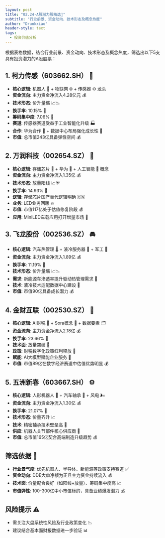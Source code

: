 ```yaml
---
layout: post
title: "02.24-A股潜力股精选🚀"
subtitle: "行业前景、资金动向、技术形态及概念热度"
author: "Drunkxiao"
header-style: text
tags:
  - 投资价值分析
---
```


根据表格数据，结合行业前景、资金动向、技术形态及概念热度，筛选出以下5支具有投资潜力的A股股票：

## 1. 柯力传感（603662.SH） 🤖

*   **核心逻辑**: 机器人 🦾 + 物联网 🌐 + 传感器 ⚙️ 龙头
*   **资金流向**: 主力资金净流入4.28亿元 💰
*   **技术形态**: 价升量缩 📈📉
*   **换手率**: 10.15% 🔄
*   **筹码集中度**: 7.06% 🤝
*   **赛道**: 传感器赛道受益于工业智能化升级 🏭
*   **合作**: 华为合作 🤝 + 数据中心布局强化成长性 🏢
*   **市值**: 总市值243亿具备弹性空间 💰

## 2. 万润科技（002654.SZ） 💾

*   **核心逻辑**: 存储芯片 💾 + 华为 🤝 + 人工智能 🧠 概念
*   **资金流向**: 主力资金净流入1.35亿 💰
*   **技术形态**: 放量阳线 📈☀️
*   **换手率**: 14.93% 🔄
*   **逻辑**: 存储芯片国产替代逻辑明确 🇨🇳
*   **业务**: LED业务回暖 🔥
*   **市值**: 市值117亿处于估值修复阶段 💰
*   **应用**: MiniLED车载应用打开增量市场 🚗

## 3. 飞龙股份（002536.SZ） 🚘

*   **核心逻辑**: 汽车热管理 🌡️ + 液冷服务器 🧊 + 军工 🚀
*   **资金流向**: 主力资金净流入1.89亿 💰
*   **换手率**: 11.19% 🔄
*   **技术形态**: 价升量缩 📈📉
*   **需求**: 新能源车渗透率提升驱动热管理需求 🔋
*   **技术**: 液冷技术适配数据中心建设 🏢
*   **市值**: 市值90亿具备成长潜力 💰

## 4. 金财互联（002530.SZ） 🧾

*   **核心逻辑**: AI财税 🤖 + Sora概念 🎨 + 数据要素 🗂️
*   **资金流向**: 主力资金净流入2.18亿 💰
*   **换手率**: 23.66% 🔄
*   **技术面**: 放量突破 🚀
*   **政策**: 财税数字化政策红利释放 🏦
*   **赋能**: AI大模型赋能企业服务 🏢
*   **市值**: 市值89亿在数字经济赛道中估值优势明显 💰

## 5. 五洲新春（603667.SH） ⚙️

*   **核心逻辑**: 人形机器人 🤖 + 汽车轴承 🚗 + 风电 🌬️
*   **资金流向**: 主力资金净流入1.30亿 💰
*   **换手率**: 21.07% 🔄
*   **技术形态**: 价量齐升 📈
*   **技术**: 精密轴承技术壁垒高 🔩
*   **供应**: 机器人关节部件核心供应商 🦾
*   **市值**: 总市值165亿契合高端制造升级趋势 💰

## 筛选依据 🔎

*   **行业景气度**: 优先机器人、半导体、新能源等政策支持赛道 ✅
*   **资金动向**: DDE大单净额为正且主力资金持续流入 💰
*   **技术面**: 价量配合良好（如阳线+放量）、筹码集中度高 📈
*   **市值弹性**: 100-300亿中小市值标的，具备业绩爆发潜力 💰

## 风险提示 ⚠️

*   需关注大盘系统性风险及行业政策变化 📉
*   建议结合基本面财报数据进一步验证 📊
